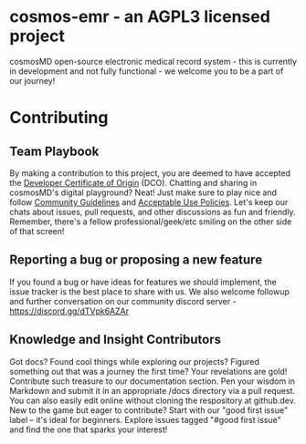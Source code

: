 # cosmos-emr - an AGPL3 licensed project
cosmosMD open-source electronic medical record system - this is currently in development and not fully functional - we welcome you to be a part of our journey! 

# Contributing

## Team Playbook
By making a contribution to this project, you are deemed to have accepted the [Developer Certificate of Origin](https://developercertificate.org/) (DCO). Chatting and sharing in cosmosMD's digital playground? Neat! Just make sure to play nice and follow [Community Guidelines](https://help.github.com/en/github/site-policy/github-community-guidelines) and [Acceptable Use Policies](https://help.github.com/en/github/site-policy/github-acceptable-use-policies). Let's keep our chats about issues, pull requests, and other discussions as fun and friendly. Remember, there's a fellow professional/geek/etc smiling on the other side of that screen!

## Reporting a bug or proposing a new feature
If you found a bug or have ideas for features we should implement, the issue tracker is the best place to share with us.  We also welcome followup and further conversation on our community discord server - https://discord.gg/dTVpk6AZAr

## Knowledge and Insight Contributors
Got docs? Found cool things while exploring our projects? Figured something out that was a journey the first time? Your revelations are gold! Contribute such treasure to our documentation section. Pen your wisdom in Markdown and submit it in an appropriate /docs directory via a pull request.  You can also easily edit online without cloning the respository at github.dev.  New to the game but eager to contribute? Start with our "good first issue" label – it's ideal for beginners. Explore issues tagged "#good first issue" and find the one that sparks your interest!
